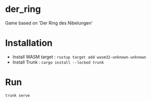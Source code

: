 # der_ring
Game based on 'Der Ring des Nibelungen'

# Installation

* Install WASM target : `rustup target add wasm32-unknown-unknown`
* Install Trunk : `cargo install --locked trunk`

# Run
    trunk serve
